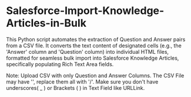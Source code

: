 # Salesforce-Import-Knowledge-Articles-in-Bulk
This Python script automates the extraction of Question and Answer pairs from a CSV file. It converts the text content of designated cells (e.g., the 'Answer' column and 'Question' column) into individual HTML files, formatted for seamless bulk import into Salesforce Knowledge Articles, specifically populating Rich Text Area fields.

Note: 
Upload CSV with only Question and Answer Columns.
The CSV File may have '\', replace them all with '/'.
Make sure you don't have underscores( _ ) or Brackets ( ) in Text Field like URLLink. 
